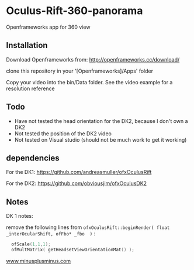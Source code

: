 # Oculus-Rift-360-panorama
Openframeworks app for 360 view 

## Installation

Download Openframeworks from: http://openframeworks.cc/download/

clone this repository in your '[Openframeworks]/Apps' folder

Copy your video into the bin/Data folder. See the video example for a resolution reference

## Todo

- Have not tested the head orientation for the DK2, because I don't own a DK2
- Not tested the position of the DK2 video
- Not tested on Visual studio (should not be much work to get it working)



## dependencies

For the DK1:
https://github.com/andreasmuller/ofxOculusRift

For the DK2:
https://github.com/obviousjim/ofxOculusDK2

## Notes

 DK 1 notes:
 
remove the following lines from ```ofxOculusRift::beginRender( float _interOcularShift, ofFbo* _fbo  )``` :
 ```c++
   ofScale(1,1,1);
   ofMultMatrix( getHeadsetViewOrientationMat() );
```
www.minusplusminus.com

